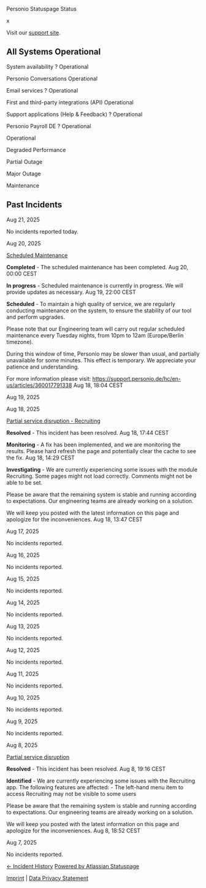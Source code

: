 Personio Statuspage Status

[](https://www.personio.de/)

[](https://status.personio.de/#)

[](https://status.personio.de/#updates-dropdown-support)  x

 Visit our [support site](https://support.personio.de/hc/en-us).

 All Systems Operational
----------

 System availability ?  Operational

 Personio Conversations  Operational

 Email services ?  Operational

 First and third-party integrations (API)  Operational

 Support applications (Help & Feedback) ?  Operational

 Personio Payroll DE ?  Operational

 Operational

 Degraded Performance

 Partial Outage

 Major Outage

 Maintenance

Past Incidents
----------

Aug 21, 2025

No incidents reported today.

Aug 20, 2025

[Scheduled Maintenance](https://status.personio.de/incidents/tg4jdwzw6rkc)

**Completed** - The scheduled maintenance has been completed.
 Aug 20, 00:00 CEST

**In progress** - Scheduled maintenance is currently in progress. We will provide updates as necessary.
 Aug 19, 22:00 CEST

**Scheduled** - To maintain a high quality of service, we are regularly conducting maintenance on the system, to ensure the stability of our tool and perform upgrades.

Please note that our Engineering team will carry out regular scheduled maintenance every Tuesday nights, from 10pm to 12am (Europe/Berlin timezone).

During this window of time, Personio may be slower than usual, and partially unavailable for some minutes. This effect is temporary. We appreciate your patience and understanding.

For more information please visit: <https://support.personio.de/hc/en-us/articles/360017791338>
 Aug 18, 18:04 CEST

Aug 19, 2025

Aug 18, 2025

[Partial service disruption - Recruiting](https://status.personio.de/incidents/7l5xpp9h70v0)

**Resolved** - This incident has been resolved.
 Aug 18, 17:44 CEST

**Monitoring** - A fix has been implemented, and we are monitoring the results. Please hard refresh the page and potentially clear the cache to see the fix.
 Aug 18, 14:29 CEST

**Investigating** - We are currently experiencing some issues with the module Recruiting. Some pages might not load correctly. Comments might not be able to be set.

Please be aware that the remaining system is stable and running according to expectations. Our engineering teams are already working on a solution.

We will keep you posted with the latest information on this page and apologize for the inconveniences.
 Aug 18, 13:47 CEST

Aug 17, 2025

No incidents reported.

Aug 16, 2025

No incidents reported.

Aug 15, 2025

No incidents reported.

Aug 14, 2025

No incidents reported.

Aug 13, 2025

No incidents reported.

Aug 12, 2025

No incidents reported.

Aug 11, 2025

No incidents reported.

Aug 10, 2025

No incidents reported.

Aug  9, 2025

No incidents reported.

Aug  8, 2025

[Partial service disruption](https://status.personio.de/incidents/6scw7vbd978v)

**Resolved** - This incident has been resolved.
 Aug  8, 19:16 CEST

**Identified** - We are currently experiencing some issues with the Recruiting app. The following features are affected:
\- The left-hand menu item to access Recruiting may not be visible to some users

Please be aware that the remaining system is stable and running according to expectations. Our engineering teams are already working on a solution.

We will keep you posted with the latest information on this page and apologize for the inconveniences.
 Aug  8, 18:52 CEST

Aug  7, 2025

No incidents reported.

[← Incident History](https://status.personio.de/history) [Powered by Atlassian Statuspage](https://www.atlassian.com/software/statuspage?utm_campaign=status.personio.de&utm_content=SP-notifications&utm_medium=powered-by&utm_source=inapp)

[Imprint](https://www.personio.de/impressum/) | [Data Privacy Statement](https://www.personio.de/datenschutzerklaerung/)
